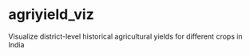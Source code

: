 # agriyield_viz
Visualize district-level historical agricultural yields for different crops in India
